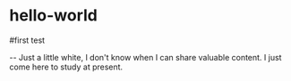 # hello-world
#first test

--
Just a little white, I don't know when I can share valuable content. I just come here to study at present.
